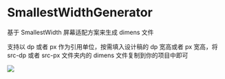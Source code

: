 # SmallestWidthGenerator

基于 SmallestWidth 屏幕适配方案来生成 dimens 文件

支持以 dp 或者 px 作为引用单位，按需填入设计稿的 dp 宽高或者 px 宽高，将 src-dp 或者 src-px 文件夹内的 dimens 文件复制到你的项目中即可

![](https://upload-images.jianshu.io/upload_images/2552605-489276390111d4ef.png)